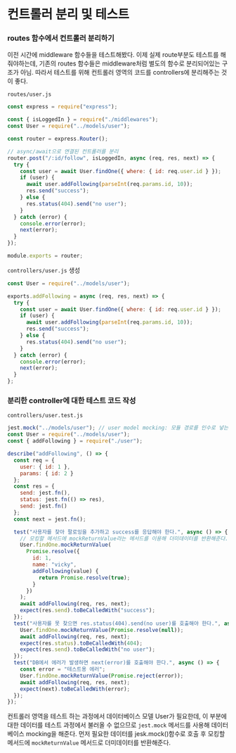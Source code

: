 ﻿# 컨트롤러 분리 및 테스트

### routes 함수에서 컨트롤러 분리하기

이전 시간에 middleware 함수들을 테스트해봤다. 이제 실제 route부분도 테스트를 해줘야하는데, 기존의 routes 함수들은 middleware처럼 별도의 함수로 분리되어있는 구조가 아님. 따라서 테스트를 위해 컨트롤러 영역의 코드를 controllers에 분리해주는 것이 좋다.

`routes/user.js`

```jsx
const express = require("express");

const { isLoggedIn } = require("./middlewares");
const User = require("../models/user");

const router = express.Router();

// async/await으로 연결된 컨트롤러를 분리
router.post("/:id/follow", isLoggedIn, async (req, res, next) => {
  try {
    const user = await User.findOne({ where: { id: req.user.id } });
    if (user) {
      await user.addFollowing(parseInt(req.params.id, 10));
      res.send("success");
    } else {
      res.status(404).send("no user");
    }
  } catch (error) {
    console.error(error);
    next(error);
  }
});

module.exports = router;
```

`controllers/user.js` 생성

```jsx
const User = require("../models/user");

exports.addFollowing = async (req, res, next) => {
  try {
    const user = await User.findOne({ where: { id: req.user.id } });
    if (user) {
      await user.addFollowing(parseInt(req.params.id, 10));
      res.send("success");
    } else {
      res.status(404).send("no user");
    }
  } catch (error) {
    console.error(error);
    next(error);
  }
};
```

### 분리한 controller에 대한 테스트 코드 작성

`controllers/user.test.js`

```jsx
jest.mock("../models/user"); // user model mocking: 모듈 경로를 인수로 넣는다.
const User = require("../models/user");
const { addFollowing } = require("./user");

describe("addFollowing", () => {
  const req = {
    user: { id: 1 },
    params: { id: 2 }
  };
  const res = {
    send: jest.fn(),
    status: jest.fn(() => res),
    send: jest.fn()
  };
  const next = jest.fn();

  test("사용자를 찾아 팔로잉을 추가하고 success를 응답해야 한다.", async () => {
    // 모킹할 메서드에 mockReturnValue라는 메서드를 이용해 더미데이터를 반환해준다.
    User.findOne.mockReturnValue(
      Promise.resolve({
        id: 1,
        name: "vicky",
        addFollowing(value) {
          return Promise.resolve(true);
        }
      })
    );
    await addFollowing(req, res, next);
    expect(res.send).toBeCalledWith("success");
  });
  test("사용자를 못 찾으면 res.status(404).send(no user)를 호출해야 한다.", async () => {
    User.findOne.mockReturnValue(Promise.resolve(null));
    await addFollowing(req, res, next);
    expect(res.status).toBeCalledWith(404);
    expect(res.send).toBeCalledWith("no user");
  });
  test("DB에서 에러가 발생하면 next(error)를 호출해야 한다.", async () => {
    const error = "테스트용 에러";
    User.findOne.mockReturnValue(Promise.reject(error));
    await addFollowing(req, res, next);
    expect(next).toBeCalledWith(error);
  });
});
```

컨트롤러 영역을 테스트 하는 과정에서 데이터베이스 모델 User가 필요한데, 이 부분에 대한 데이터를 테스트 과정에서 불러올 수 없으므로 `jest.mock` 메서드를 사용해 데이터베이스 mocking을 해준다. 먼저 필요한 데이터를 jesk.mock()함수로 호출 후 모킹할 메서드에 `mockReturnValue` 메서드로 더미데이터를 반환해준다.
